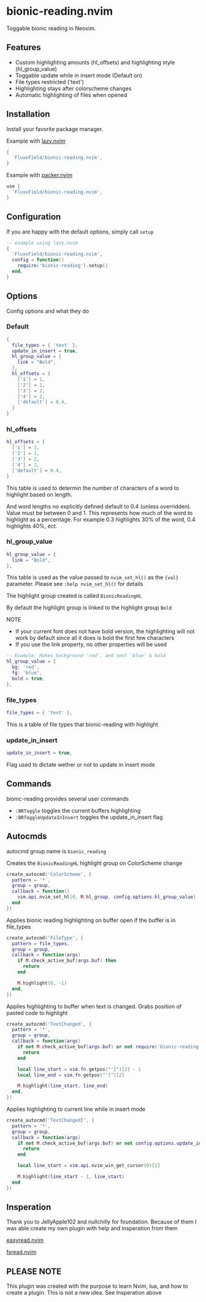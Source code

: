 # bionic-reading.nvim

Toggable bionic reading in Neovim.

## Features
 - Custom highlighting amounts (hl_offsets) and highlighting style (hl_group_value)
 - Toggable update while in insert mode (Default on)
 - File types restricted ('text')
 - Highlighting stays after colorscheme changes
 - Automatic highlighting of files when opened 

## Installation

Install your favorite package manager.

Example with [lazy.nvim](https://github.com/folke/lazy.nvim)

```lua
{
  'FluxxField/bionic-reading.nvim',
}
```

Example with [packer.nvim](https://github.com/wbthomason/packer.nvim)

```lua
use {
  'FluxxField/bionic-reading.nvim',
}
```

## Configuration

If you are happy with the default options, simply call `setup`

```lua
-- example using lazy.nvim
{
  'FluxxField/bionic-reading.nvim',
  config = function()
    require('bionic-reading').setup()
  end,
}
```

## Options

Config options and what they do

### Default 
```lua
{
  file_types = { 'text' },
  update_in_insert = true,
  hl_group_value = {
    link = "Bold",
  },
  hl_offsets = {
    ['1'] = 1,
    ['2'] = 1,
    ['3'] = 2,
    ['4'] = 2,
    ['default'] = 0.4,
  }
}
```

### hl_offsets

```lua
hl_offsets = {
  ['1'] = 1,
  ['2'] = 1,
  ['3'] = 2,
  ['4'] = 2,
  ['default'] = 0.4,
}
```

This table is used to determin the number of characters of a word to highlight based on length.

And word lengths no explicitly defined default to 0.4 (unless overridden). Value must be between 0 and 1.
This represents how much of the word to highlight as a percentage. For example 0.3 highlights 30% of the word,
0.4 highlights 40%, ect.

### hl_group_value

```lua
hl_group_value = {
  link = "Bold",
},
```

This table is used as the value passed to `nvim_set_hl()` as the `{val}` parameter.
Please see `:help nvim_set_hl()` for details

The highlight group created is called `BionicReadingHL`

By default the highlight group is linked to the highlight group `Bold`

NOTE
- If your current font does not have bold version, the highlighting will not work by default
  since all it does is bold the first few characters
- If you use the link property, no other properties will be used

```lua
-- Example: Makes background 'red', and text 'blue' & bold
hl_group_value = {
  bg: 'red',
  fg: 'blue',
  bold = true,
},
```

### file_types

```lua
file_types = { 'text' },
```

This is a table of file types that bionic-reading with highlight

### update_in_insert

```lua
update_in_insert = true,
```

Flag used to dictate wether or not to update in insert mode

## Commands

bionic-reading provides several user commands

- `:BRToggle` toggles the current buffers highlighting
- `:BRToggleUpdateInInsert` toggles the update_in_insert flag

## Autocmds

autocmd group name is `bionic_reading`

Creates the `BionicReadingHL` highlight group on ColorScheme change

```lua
create_autocmd('ColorScheme', {
  pattern = '*',
  group = group,
  callback = function()
    vim.api.nvim_set_hl(0, M.hl_group, config.options.hl_group_value)
  end
})
```

Applies bionic reading highlighting on buffer open if the buffer is in file_types

```lua
create_autocmd('FileType', {
  pattern = file_types,
  group = group,
  callback = function(args)
    if M.check_active_buf(args.buf) then
      return
    end

    M.highlight(0, -1)
  end,
})
```

Applies highlighting to buffer when text is changed. Grabs position of pasted code to highlight

```lua
create_autocmd('TextChanged', {
  pattern = '*',
  group = group,
  callback = function(args)
    if not M.check_active_buf(args.buf) or not require('bionic-reading.utils').check_file_types() then
      return
    end

    local line_start = vim.fn.getpos("'[")[2] - 1
    local line_end = vim.fn.getpos("']")[2]

    M.highlight(line_start, line_end)
  end,
})
```

Applies highlighting to current line while in insert mode

```lua
create_autocmd('TextChangedI', {
  pattern = '*',
  group = group,
  callback = function(args)
    if not M.check_active_buf(args.buf) or not config.options.update_in_insert or not require('bionic-reading.utils').check_file_types() then
      return
    end

    local line_start = vim.api.nvim_win_get_cursor(0)[1]

    M.highlight(line_start - 1, line_start)
  end
})
```

## Insperation

Thank you to JellyApple102 and nullchilly for foundation. Because of them I was able create my own plugin with help and insperation from them

[easyread.nvim](https://github.com/JellyApple102/easyread.nvim)

[fsread.nvim](https://github.com/nullchilly/fsread.nvim)

## PLEASE NOTE

This plugin was created with the purpose to learn Nvim, lua, and how to create a plugin. This is not a new idea. See Insperation above
